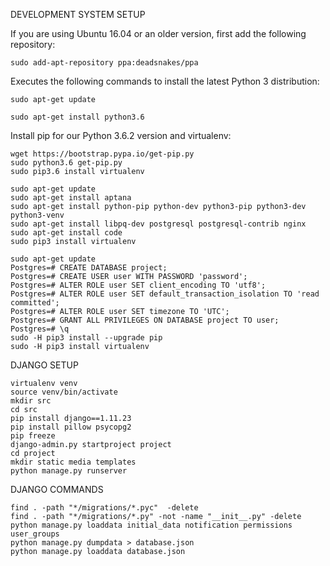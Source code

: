 DEVELOPMENT SYSTEM SETUP

If you are using Ubuntu 16.04 or an older version, first add the following repository:

```sudo add-apt-repository ppa:deadsnakes/ppa```

Executes the following commands to install the latest Python 3 distribution:

```
sudo apt-get update

sudo apt-get install python3.6
```
Install pip for our Python 3.6.2 version and virtualenv:

```
wget https://bootstrap.pypa.io/get-pip.py
sudo python3.6 get-pip.py
sudo pip3.6 install virtualenv

sudo apt-get update
sudo apt-get install aptana
sudo apt-get install python-pip python-dev python3-pip python3-dev python3-venv
sudo apt-get install libpq-dev postgresql postgresql-contrib nginx
sudo apt-get install code
sudo pip3 install virtualenv

sudo apt-get update
Postgres=# CREATE DATABASE project;
Postgres=# CREATE USER user WITH PASSWORD 'password';
Postgres=# ALTER ROLE user SET client_encoding TO 'utf8';
Postgres=# ALTER ROLE user SET default_transaction_isolation TO 'read committed';
Postgres=# ALTER ROLE user SET timezone TO 'UTC';
Postgres=# GRANT ALL PRIVILEGES ON DATABASE project TO user;
Postgres=# \q
sudo -H pip3 install --upgrade pip
sudo -H pip3 install virtualenv
```

DJANGO SETUP

```
virtualenv venv
source venv/bin/activate
mkdir src
cd src
pip install django==1.11.23
pip install pillow psycopg2
pip freeze
django-admin.py startproject project
cd project
mkdir static media templates
python manage.py runserver
```
DJANGO COMMANDS
```
find . -path "*/migrations/*.pyc"  -delete
find . -path "*/migrations/*.py" -not -name "__init__.py" -delete
python manage.py loaddata initial_data notification permissions user_groups
python manage.py dumpdata > database.json
python manage.py loaddata database.json
```
